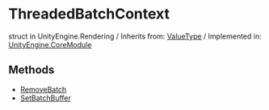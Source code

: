 # ThreadedBatchContext
struct in UnityEngine.Rendering
 / Inherits from: <a href="https://docs.unity3d.com/6000.1/Documentation/ScriptReference/ValueType.html">ValueType</a> / Implemented in: <a href="https://docs.unity3d.com/6000.1/Documentation/ScriptReference/UnityEngine.CoreModule.html">UnityEngine.CoreModule</a>

## Methods
- <a href="https://docs.unity3d.com/6000.1/Documentation/ScriptReference/ThreadedBatchContext.RemoveBatch.html">RemoveBatch</a>
- <a href="https://docs.unity3d.com/6000.1/Documentation/ScriptReference/ThreadedBatchContext.SetBatchBuffer.html">SetBatchBuffer</a>
